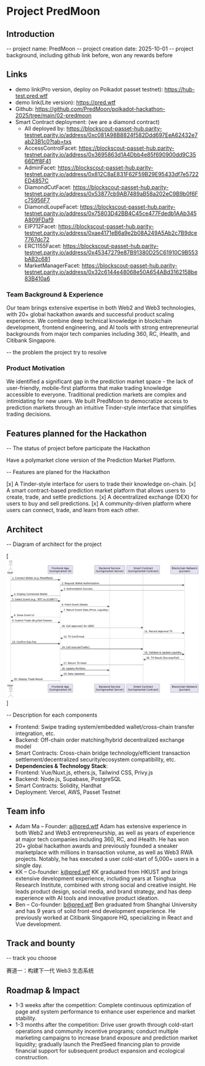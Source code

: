 # Project PredMoon

## Introduction

-- project name: PredMoon
-- project creation date: 2025-10-01
-- project background, including github link before, won any rewards before


## Links

* demo link(Pro version, deploy on Polkadot passet testnet): https://hub-test.pred.wtf
* demo link(Lite version): https://pred.wtf
* Github: https://github.com/PredMoon/polkadot-hackathon-2025/tree/main/02-predmoon
* Smart Contract deployment: (we are a diamond contract)
  * All deployed by: https://blockscout-passet-hub.parity-testnet.parity.io/address/0xc081A98B8824f582Ddd697EeA62432e7ab23B1c0?tab=txs
  * AccessControlFacet: https://blockscout-passet-hub.parity-testnet.parity.io/address/0x3695863d1A4Dbb4e85f690900dd9C3566Dff8F41
  * AdminFacet: https://blockscout-passet-hub.parity-testnet.parity.io/address/0x812C8aE831F62F59B29E95433df7e5722ED4857C
  * DiamondCutFacet: https://blockscout-passet-hub.parity-testnet.parity.io/address/0x53877cb9AB7489aB58a202eC9B9b0f6Fc75956F7
  * DiamondLoupeFacet: https://blockscout-passet-hub.parity-testnet.parity.io/address/0x75803D42BB4C45ce477Fdedb1AAb345A809FDaf9
  * EIP712Facet: https://blockscout-passet-hub.parity-testnet.parity.io/address/0xae4171eB6a9e2b08A249A5Ab2c7B9dce7767dc72
  * ERC1155Facet: https://blockscout-passet-hub.parity-testnet.parity.io/address/0x45347279e87B91380D25C61910C9B553bAB2c681
  * MarketManagerFacet: https://blockscout-passet-hub.parity-testnet.parity.io/address/0x32c6144e48068e50A654ABd3162158be83B410a6

### Team Background & Experience

Our team brings extensive expertise in both Web2 and Web3 technologies, with 20+ global hackathon awards and successful product scaling experience. We combine deep technical knowledge in blockchain development, frontend engineering, and AI tools with strong entrepreneurial backgrounds from major tech companies including 360, RC, iHealth, and Citibank Singapore.

-- the problem the project try to resolve

### Product Motivation

We identified a significant gap in the prediction market space - the lack of user-friendly, mobile-first platforms that make trading knowledge accessible to everyone. Traditional prediction markets are complex and intimidating for new users. We built PredMoon to democratize access to prediction markets through an intuitive Tinder-style interface that simplifies trading decisions.


## Features planned for the Hackathon
-- The status of project before participate the Hackathon

Have a polymarket clone version of the Prediction Market Platform.

-- Features are planed for the Hackathon

[x] A Tinder-style interface for users to trade their knowledge on-chain.
[x] A smart contract-based prediction market platform that allows users to create, trade, and settle predictions.
[x] A decentralized exchange (DEX) for users to buy and sell predictions.
[x] A community-driven platform where users can connect, trade, and learn from each other.

## Architect
-- Diagram of architect for the project

[![structure](./flow.jpg)]

-- Description for each components

- Frontend: Swipe trading system/embedded wallet/cross-chain transfer integration, etc.
- Backend: Off-chain order matching/hybrid decentralized exchange model
- Smart Contracts: Cross-chain bridge technology/efficient transaction settlement/decentralized security/ecosystem compatibility, etc.
- **Dependencies & Technology Stack**:
- Frontend: Vue/Nuxt.js, ethers.js, Tailwind CSS, Privy.js
- Backend: Node.js, Supabase, PostgreSQL
- Smart Contracts: Solidity, Hardhat
- Deployment: Vercel, AWS, Passet Testnet

## Team info

  - Adam Ma – Founder: a@pred.wtf
  Adam has extensive experience in both Web2 and Web3 entrepreneurship, as well as years of experience at major tech companies including 360, RC, and iHealth. He has won 20+ global hackathon awards and previously founded a sneaker marketplace with millions in transaction volume, as well as Web3 RWA projects. Notably, he has executed a user cold-start of 5,000+ users in a single day.
  - KK – Co-founder: k@pred.wtf
  KK graduated from HKUST and brings extensive development experience, including years at Tsinghua Research Institute, combined with strong social and creative insight. He leads product design, social media, and brand strategy, and has deep experience with AI tools and innovative product ideation.
  - Ben – Co-founder: b@pred.wtf
  Ben graduated from Shanghai University and has 9 years of solid front-end development experience. He previously worked at Citibank Singapore HQ, specializing in React and Vue development.


## Track and bounty
-- track you choose

赛道一：构建下一代 Web3 生态系统


## Roadmap & Impact
* 1-3 weeks after the competition: Complete continuous optimization of page and system performance to enhance user experience and market stability.
* 1-3 months after the competition: Drive user growth through cold-start operations and community incentive programs; conduct multiple marketing campaigns to increase brand exposure and prediction market liquidity; gradually launch the PredSeed financing plan to provide financial support for subsequent product expansion and ecological construction.
